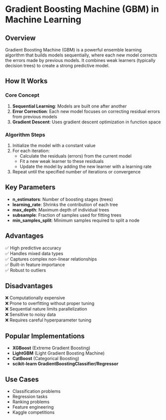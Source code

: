 # Gradient Boosting Machine (GBM) in Machine Learning

## Overview
Gradient Boosting Machine (GBM) is a powerful ensemble learning algorithm that builds models sequentially, where each new model corrects the errors made by previous models. It combines weak learners (typically decision trees) to create a strong predictive model.

## How It Works

### Core Concept
1. **Sequential Learning**: Models are built one after another
2. **Error Correction**: Each new model focuses on correcting residual errors from previous models
3. **Gradient Descent**: Uses gradient descent optimization in function space

### Algorithm Steps
1. Initialize the model with a constant value
2. For each iteration:
    - Calculate the residuals (errors) from the current model
    - Fit a new weak learner to these residuals
    - Update the model by adding the new learner with a learning rate
3. Repeat until the specified number of iterations or convergence

## Key Parameters

- **n_estimators**: Number of boosting stages (trees)
- **learning_rate**: Shrinks the contribution of each tree
- **max_depth**: Maximum depth of individual trees
- **subsample**: Fraction of samples used for fitting trees
- **min_samples_split**: Minimum samples required to split a node

## Advantages

✅ High predictive accuracy  
✅ Handles mixed data types  
✅ Captures complex non-linear relationships  
✅ Built-in feature importance  
✅ Robust to outliers

## Disadvantages

❌ Computationally expensive  
❌ Prone to overfitting without proper tuning  
❌ Sequential nature limits parallelization  
❌ Sensitive to noisy data  
❌ Requires careful hyperparameter tuning

## Popular Implementations

- **XGBoost** (Extreme Gradient Boosting)
- **LightGBM** (Light Gradient Boosting Machine)
- **CatBoost** (Categorical Boosting)
- **scikit-learn GradientBoostingClassifier/Regressor**

## Use Cases

- Classification problems
- Regression tasks
- Ranking problems
- Feature engineering
- Kaggle competitions